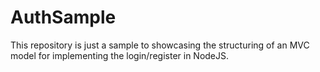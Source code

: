 # AuthSample
This repository is just a sample to showcasing the structuring of an MVC model for implementing the login/register in NodeJS.
